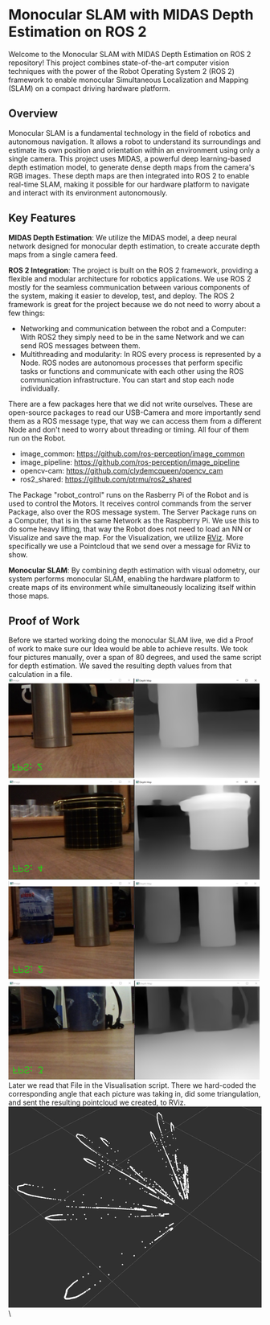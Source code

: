 # Monocular SLAM with MIDAS Depth Estimation on ROS 2


Welcome to the Monocular SLAM with MIDAS Depth Estimation on ROS 2 repository! This project combines state-of-the-art computer vision techniques with the power of the Robot Operating System 2 (ROS 2) framework to enable monocular Simultaneous Localization and Mapping (SLAM) on a compact driving hardware platform.

## Overview

Monocular SLAM is a fundamental technology in the field of robotics and autonomous navigation. It allows a robot to understand its surroundings and estimate its own position and orientation within an environment using only a single camera. This project uses MIDAS, a powerful deep learning-based depth estimation model, to generate dense depth maps from the camera's RGB images. These depth maps are then integrated into ROS 2 to enable real-time SLAM, making it possible for our hardware platform to navigate and interact with its environment autonomously.

## Key Features

**MIDAS Depth Estimation**: 
We utilize the MIDAS model, a deep neural network designed for monocular depth estimation, to create accurate depth maps from a single camera feed.

**ROS 2 Integration**: 
The project is built on the ROS 2 framework, providing a flexible and modular architecture for robotics applications. We use ROS 2 mostly for the seamless communication between various components of the system, making it easier to develop, test, and deploy.
The ROS 2 framework is great for the project because we do not need to worry about a few things:
- Networking and communication between the robot and a Computer: With ROS2 they simply need to be in the same Network and we can send ROS messages between them.
- Multithreading and modularity: In ROS every process is represented by a Node. ROS nodes are autonomous processes that perform specific tasks or functions and communicate with each other using the ROS communication infrastructure. You can start and stop each node individually. 
  
There are a few packages here that we did not write ourselves. These are open-source packages to read our USB-Camera and more importantly send them as a ROS message type, that way we can access them from a different Node and don't need to worry about threading or timing. All four of them run on the Robot.
- image_common: https://github.com/ros-perception/image_common
- image_pipeline: https://github.com/ros-perception/image_pipeline
- opencv-cam: https://github.com/clydemcqueen/opencv_cam
- ros2_shared: https://github.com/ptrmu/ros2_shared
  
The Package "robot_control" runs on the Rasberry Pi of the Robot and is used to control the Motors. It receives control commands from the server Package, also over the ROS message system.
The Server Package runs on a Computer, that is in the same Network as the Raspberry Pi. We use this to do some heavy lifting, that way the Robot does not need to load an NN or Visualize and save the map. 
For the Visualization, we utilize [RViz](http://wiki.ros.org/rviz). More specifically we use a Pointcloud that we send over a message for RViz to show. 

**Monocular SLAM**: 
By combining depth estimation with visual odometry, our system performs monocular SLAM, enabling the hardware platform to create maps of its environment while simultaneously localizing itself within those maps.

## Proof of Work
Before we started working doing the monocular SLAM live, we did a Proof of work to make sure our Idea would be able to achieve results.
We took four pictures manually, over a span of 80 degrees, and used the same script for depth estimation. We saved the resulting depth values from that calculation in a file.\
<img src="docs/001.PNG" width="500"> <img src="docs/002.PNG" width="500"> <img src="docs/003.PNG" width="500"> <img src="docs/004.PNG" width="500">\
Later we read that File in the Visualisation script. There we hard-coded the corresponding angle that each picture was taking in, did some triangulation, and sent the resulting pointcloud we created, to RViz.\
<img src="docs/DepthMap.jpeg">\


